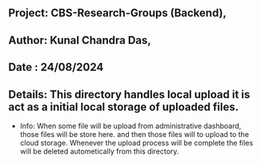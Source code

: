 

 ## Project: CBS-Research-Groups (Backend),
 ## Author: Kunal Chandra Das,
 ## Date : 24/08/2024
 ## Details: This directory handles local upload it is act as a initial local storage of uploaded files.

* Info:
 When some file will be upload from administrative dashboard, those files will be store here.
 and then those files will to upload to the cloud storage.
 Whenever the upload process will be complete the files will be deleted autometically from this directory. 